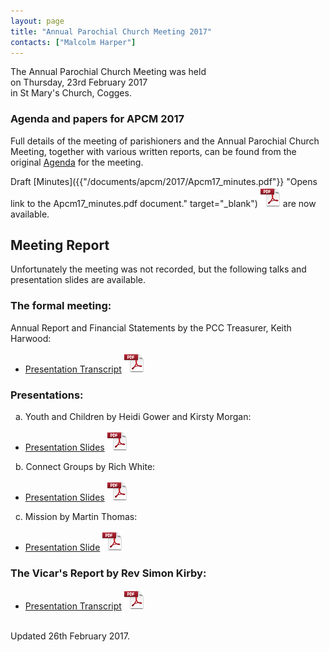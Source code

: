 ```yaml
---
layout: page
title: "Annual Parochial Church Meeting 2017"
contacts: ["Malcolm Harper"]
---
```


The Annual Parochial Church Meeting was held<br>
on Thursday, 23rd February 2017<br>
in St Mary's Church, Cogges.

### Agenda and papers for APCM 2017

Full details of the meeting of parishioners and the Annual Parochial Church Meeting, together with various written reports, can be found
from the original [Agenda](agenda.html "Opens link to the 'Agenda and papers for APCM 2017' page") for the meeting.

Draft [Minutes]({{"/documents/apcm/2017/Apcm17_minutes.pdf"}} "Opens link to the Apcm17_minutes.pdf document." target="_blank") ![PDF](/images/pdficon_large.png) are now available.

## Meeting Report

Unfortunately the meeting was not recorded, but the following talks and presentation slides are available.

### The formal meeting:

Annual Report and Financial Statements by the PCC Treasurer, Keith Harwood:
- [Presentation Transcript](/documents/APCM-2017-02-23-talk-Treasurer.pdf) ![PDF](/images/pdficon_large.png)

### Presentations:

&nbsp;&nbsp;a. Youth and Children by Heidi Gower and Kirsty Morgan:
- [Presentation Slides](/documents/APCM-2017-02-23-slides-Youth+Children.pdf) ![PDF](/images/pdficon_large.png)

&nbsp;&nbsp;b. Connect Groups by Rich White:
- [Presentation Slides](/documents/APCM-2017-02-23-slides-ConnectGroups.pdf) ![PDF](/images/pdficon_large.png)

&nbsp;&nbsp;c. Mission by Martin Thomas:
- [Presentation Slide](/documents/APCM-2016-02-25-slides-Mission.pdf) ![PDF](/images/pdficon_large.png)

### The Vicar's Report by Rev Simon Kirby:
- [Presentation Transcript](/documents/APCM-2017-02-23-talk-Vicar.pdf) ![PDF](/images/pdficon_large.png)

<br>
<span>Updated 26th February 2017.</span>
